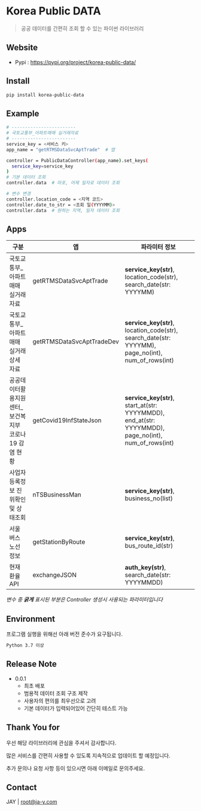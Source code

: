 # Korea Public DATA
> 공공 데이터를 간편히 조회 할 수 있는 파이썬 라이브러리


## Website
- Pypi : https://pypi.org/project/korea-public-data/


## Install

```sh
pip install korea-public-data
```


## Example
```sh
# ------------------------
# 국토교통부_아파트매매 실거래자료
# ------------------------
service_key = <서비스 키>
app_name = "getRTMSDataSvcAptTrade"  # 앱

controller = PublicDataController(app_name).set_keys(
  service_key=service_key
)
# 기본 데이터 조회
controller.data  # 마포, 어제 일자로 데이터 조회

# 변수 변경
controller.location_code = <지역 코드>
controller.date_to_str = <조회 일(YYYYMM)>
controller.data  # 원하는 지역, 일자 데이터 조회
```


## Apps
| 구분                            | 앱                    | 파라미터 정보                                                                                             |
|-------------------------------|----------------------|-----------------------------------------------------------------------------------------------------|
| 국토교통부_아파트매매 실거래자료             | getRTMSDataSvcAptTrade | **service_key(str)**, location_code(str), search_date(str: YYYYMM)                                  |
| 국토교통부_아파트매매 실거래 상세 자료         |getRTMSDataSvcAptTradeDev| **service_key(str)**, location_code(str), search_date(str: YYYYMM), page_no(int), num_of_rows(int)  |
| 공공데이터활용지원센터_보건복지부 코로나19 감염 현황 |getCovid19InfStateJson| **service_key(str)**, start_at(str: YYYYMMDD), end_at(str: YYYYMMDD), page_no(int), num_of_rows(int) |
| 사업자 등록정보 진위확인 및 상태조회          |nTSBusinessMan| **service_key(str)**, business_no(list)                                                             |
| 서울 버스 노선 정보                   |getStationByRoute| **service_key(str)**, bus_route_id(str)                                                             |
| 현재 환율 API                     |exchangeJSON| **auth_key(str)**, search_date(str: YYYYMMDD)                                                       |                                                     |

*변수 중 **굵게** 표시된 부분은 Controller 생성시 사용되는 파라미터입니다*


## Environment

프로그램 실행을 위해선 아래 버전 준수가 요구됩니다.

```sh
Python 3.7 이상
```


## Release Note

* 0.0.1
  * 최초 배포
  * 범용적 데이터 조회 구조 제작
  * 사용자의 편의를 최우선으로 고려
  * 기본 데이터가 입력되어있어 간단히 테스트 가능


## Thank You for

우선 해당 라이브러리에 관심을 주셔서 감사합니다.

많은 서비스를 간편히 사용할 수 있도록 지속적으로 업데이트 할 예정입니다.

추가 문의나 요청 사항 등이 있으시면 아래 이메일로 문의주세요.


## Contact

JAY | root@ja-y.com
